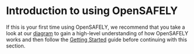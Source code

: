 # Introduction to using OpenSAFELY

If this is your first time using OpenSAFELY, we recommend that you take a look at our [diagram](how-opensafely-works.md) to gain a high-level understanding of how OpenSAFELY works and then follow the [Getting Started](getting-started/index.md) guide before continuing with this section.
